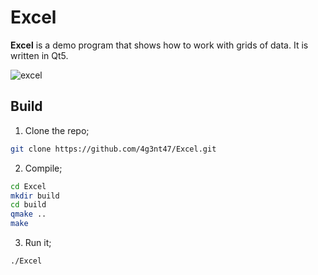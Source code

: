 # Excel

**Excel** is a demo program that shows how to work with grids of data. It is written in Qt5.

![excel](https://github.com/user-attachments/assets/55c67219-9907-4a18-90c9-13c397575ba1)


## Build

1. Clone the repo;

```sh
git clone https://github.com/4g3nt47/Excel.git
```

2. Compile;

```sh
cd Excel
mkdir build
cd build
qmake ..
make
```

3. Run it;

```sh
./Excel
```
